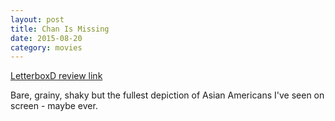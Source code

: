 ```yaml
---
layout: post
title: Chan Is Missing 
date: 2015-08-20
category: movies
---
```

 
[LetterboxD review link](http://letterboxd.com/samarthbhaskar/film/chan-is-missing/)

 Bare, grainy, shaky but the fullest depiction of Asian Americans I've seen on screen - maybe ever.
